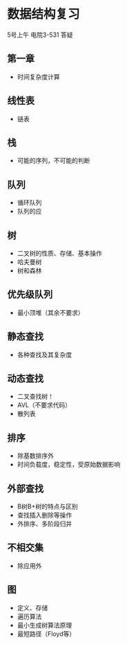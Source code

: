 # 数据结构复习
5号上午 电院3-531 答疑
## 第一章
- 时间复杂度计算

## 线性表
- 链表

## 栈
- 可能的序列，不可能的判断

## 队列
- 循环队列
- 队列的应

## 树
- 二叉树的性质、存储、基本操作
- 哈夫曼树
- 树和森林

## 优先级队列
- 最小顶堆（其余不要求）

## 静态查找
- 各种查找及其复杂度

## 动态查找
- 二叉查找树！
- AVL（不要求代码）
- 散列表

## 排序
- 除基数排序外
- 时间负载度，稳定性，受原始数据影响

## 外部查找
- B树B+树的特点与区别
- 查找插入删除等操作
- 外排序、多阶段归并

## 不相交集
- 除应用外

## 图
- 定义、存储
- 遍历算法
- 最小生成树算法原理
- 最短路径（Floyd等）